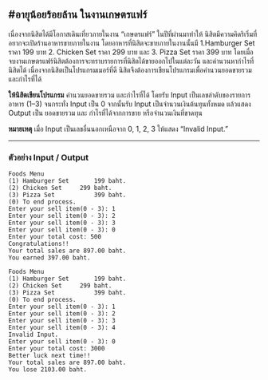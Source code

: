 #อายุน้อยร้อยล้าน ในงานเกษตรแฟร์
---

เนื่องจากนิสิตได้มีโอกาสเดินเที่ยวภายในงาน “เกษตรแฟร์” ในปีที่ผ่านมาทำให้ นิสิตมีความคิดริเริ่มที่อยากจะเปิดร้านอาหารขายภายในงาน โดยอาหารที่นิสิตจะขายภายในงานนั้นมี 1.Hamburger Set ราคา 199 บาท 2. Chicken Set ราคา 299 บาท และ 3. Pizza Set ราคา 399 บาท โดยเมื่อจบงานเกษตรแฟร์นิสิตต้องการจะทราบรายการที่นิสิตได้ขายออกไปในแต่ละวัน และคำนวนหากำไรที่นิสิตได้ เนื่องจากนิสิตเป็นโปรแกรมเมอร์ที่ดี นิสิตจึงต้องการเขียนโปรแกรมเพื่อคำนวนยอดขายรวม และกำไรที่ได้

**ให้นิสิตเขียนโปรแกรม** คำนวนยอดขายรวม และกำไรที่ได้ โดยรับ Input เป็นเลขลำดับของรายการอาหาร (1–3) จนกระทั่ง Input เป็น 0 จากนั้นรับ Input เป็นจำนวนเงินต้นทุนทั้งหมด แล้วแสดง Output เป็น ยอดขายรวม และ กำไรที่ได้จากการขาย หรือจำนวนเงินที่ขาดทุน

**หมายเหตุ** เมื่อ Input เป็นเลขอื่นนอกเหนือจาก 0, 1, 2, 3 ให้แสดง “Invalid Input.”


---

### **ตัวอย่าง** **Input / Output**

```
Foods Menu
(1) Hamburger Set		199 baht.
(2) Chicken Set		299 baht.
(3) Pizza Set			399 baht.
(0) To end process.
Enter your sell item(0 - 3): 1
Enter your sell item(0 - 3): 2
Enter your sell item(0 - 3): 3
Enter your sell item(0 - 3): 0
Enter your total cost: 500
Congratulations!!
Your total sales are 897.00 baht.
You earned 397.00 baht.
```

```
Foods Menu
(1) Hamburger Set		199 baht.
(2) Chicken Set		299 baht.
(3) Pizza Set			399 baht.
(0) To end process.
Enter your sell item(0 - 3): 1
Enter your sell item(0 - 3): 2
Enter your sell item(0 - 3): 3
Enter your sell item(0 - 3): 4
Invalid Input.
Enter your sell item(0 - 3): 0
Enter your total cost: 3000
Better luck next time!!
Your total sales are 897.00 baht.
You lose 2103.00 baht.

```
